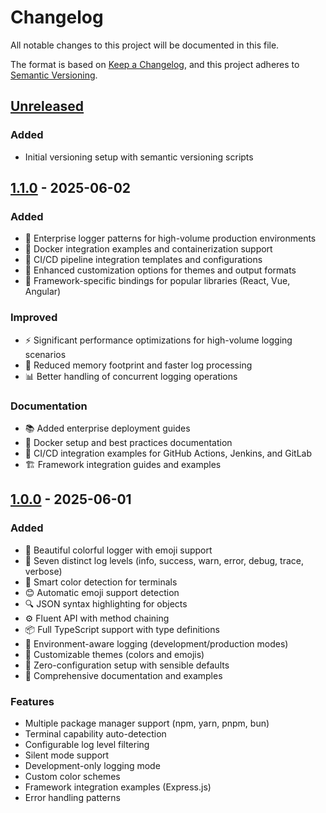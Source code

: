 # Changelog

All notable changes to this project will be documented in this file.

The format is based on [Keep a Changelog](https://keepachangelog.com/en/1.0.0/),
and this project adheres to [Semantic Versioning](https://semver.org/spec/v2.0.0.html).

## [Unreleased]

### Added
- Initial versioning setup with semantic versioning scripts

## [1.1.0] - 2025-06-02

### Added
- 🏢 Enterprise logger patterns for high-volume production environments
- 🐳 Docker integration examples and containerization support
- 🔄 CI/CD pipeline integration templates and configurations
- 🎨 Enhanced customization options for themes and output formats
- 🔗 Framework-specific bindings for popular libraries (React, Vue, Angular)

### Improved
- ⚡ Significant performance optimizations for high-volume logging scenarios
- 🚀 Reduced memory footprint and faster log processing
- 📊 Better handling of concurrent logging operations

### Documentation
- 📚 Added enterprise deployment guides
- 🐳 Docker setup and best practices documentation
- 🔧 CI/CD integration examples for GitHub Actions, Jenkins, and GitLab
- 🏗️ Framework integration guides and examples

## [1.0.0] - 2025-06-01

### Added
- 🫧 Beautiful colorful logger with emoji support
- 🎯 Seven distinct log levels (info, success, warn, error, debug, trace, verbose)
- 🌈 Smart color detection for terminals
- 😊 Automatic emoji support detection
- 🔍 JSON syntax highlighting for objects
- ⚙️ Fluent API with method chaining
- 📦 Full TypeScript support with type definitions
- 🔧 Environment-aware logging (development/production modes)
- 🎨 Customizable themes (colors and emojis)
- 🚀 Zero-configuration setup with sensible defaults
- 📝 Comprehensive documentation and examples

### Features
- Multiple package manager support (npm, yarn, pnpm, bun)
- Terminal capability auto-detection
- Configurable log level filtering
- Silent mode support
- Development-only logging mode
- Custom color schemes
- Framework integration examples (Express.js)
- Error handling patterns

[Unreleased]: https://github.com/ru-dr/plip/compare/v1.1.0...HEAD
[1.1.0]: https://github.com/ru-dr/plip/compare/v1.0.0...v1.1.0
[1.0.0]: https://github.com/ru-dr/plip/releases/tag/v1.0.0
